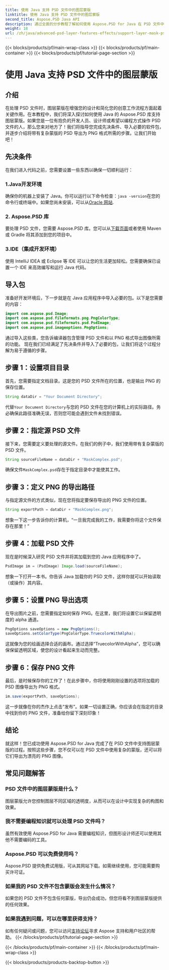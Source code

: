 ```yaml
---
title: 使用 Java 支持 PSD 文件中的图层蒙版
linktitle: 使用 Java 支持 PSD 文件中的图层蒙版
second_title: Aspose.PSD Java API
description: 通过全面的分步教程了解如何使用 Aspose.PSD for Java 在 PSD 文件中支持图层蒙版。
weight: 18
url: /zh/java/advanced-psd-layer-features-effects/support-layer-mask-psd-files/
---
```


{{< blocks/products/pf/main-wrap-class >}}
{{< blocks/products/pf/main-container >}}
{{< blocks/products/pf/tutorial-page-section >}}

# 使用 Java 支持 PSD 文件中的图层蒙版

## 介绍
在处理 PSD 文件时，图层蒙版在增强您的设计和简化您的创意工作流程方面起着关键作用。在本教程中，我们将深入探讨如何使用 Java 的 Aspose.PSD 库支持图层蒙版。如果您是一位有抱负的开发人员、设计师或希望以编程方式操作 PSD 文件的人，那么您来对地方了！我们将指导您完成先决条件、导入必要的软件包，并逐步介绍将带有复杂蒙版的 PSD 导出为 PNG 格式所需的步骤。让我们开始吧！
## 先决条件
在我们进入代码之前，您需要设置一些东西以确保一切顺利运行：
### 1.Java开发环境
确保你的机器上安装了 Java。你可以运行以下命令检查：`java -version`在您的命令行或终端中。如果您尚未安装，可以从[Oracle 网站](https://www.oracle.com/java/technologies/javase-jdk11-downloads.html).
### 2. Aspose.PSD 库
要处理 PSD 文件，您需要 Aspose.PSD 库。您可以从[下载页面](https://releases.aspose.com/psd/java/)或者使用 Maven 或 Gradle 将其添加到您的项目中。
### 3.IDE（集成开发环境）
使用 IntelliJ IDEA 或 Eclipse 等 IDE 可以让您的生活更加轻松。您需要确保已设置一个 IDE 来高效编写和运行 Java 代码。
## 导入包
准备好开发环境后，下一步就是在 Java 应用程序中导入必要的包。以下是您需要的内容：
```java
import com.aspose.psd.Image;
import com.aspose.psd.fileformats.png.PngColorType;
import com.aspose.psd.fileformats.psd.PsdImage;
import com.aspose.psd.imageoptions.PngOptions;
```
通过导入这些类，您告诉编译器包含管理 PSD 文件和以 PNG 格式导出图像所需的功能。
现在我们已经满足了先决条件并导入了必要的包，让我们将这个过程分解为易于遵循的步骤。
## 步骤 1：设置项目目录

首先，您需要指定文档目录。这是您的 PSD 文件所在的位置，也是输出 PNG 的保存位置。
```java
String dataDir = "Your Document Directory";
```
代替`Your Document Directory`与您的 PSD 文件在您的计算机上的实际路径。务必确保此路径准确无误，否则您可能会遇到文件未找到错误。
## 步骤 2：指定源 PSD 文件

接下来，您需要定义要处理的源文件。在我们的例子中，我们使用带有复杂蒙版的 PSD 文件。
```java
String sourceFileName = dataDir + "MaskComplex.psd";
```
确保文件`MaskComplex.psd`存在于指定目录中才能使其工作。 
## 步骤 3：定义 PNG 的导出路径

与指定源文件的方式类似，现在您将指定要保存导出的 PNG 文件的位置。
```java
String exportPath = dataDir + "MaskComplex.png";
```
想象一下这一步告诉你的计算机，“一旦我完成我的工作，我需要你将这个文件保存在那里！”
## 步骤 4：加载 PSD 文件

现在是时候深入研究 PSD 文件并将其加载到您的 Java 应用程序中了。
```java
PsdImage im = (PsdImage) Image.load(sourceFileName);
```
想象一下打开一本书。你告诉 Java 加载你的 PSD 文件，这样你就可以开始读取（或操作）其内容。
## 步骤 5：设置 PNG 导出选项

在导出图片之前，您需要指定如何保存 PNG。在这里，我们将设置它以保留透明度的 alpha 通道。
```java
PngOptions saveOptions = new PngOptions();
saveOptions.setColorType(PngColorType.TruecolorWithAlpha);
```
这就像为您的绘画选择合适的画布。通过选择“TruecolorWithAlpha”，您可以确保保留透明区域，使您的设计看起来生动而完整。
## 步骤 6：保存 PNG 文件

最后，是时候保存你的工作了！在此步骤中，你将使用刚刚设置的选项将加载的 PSD 图像导出为 PNG 格式。
```java
im.save(exportPath, saveOptions);
```
这一步就像在你的杰作上点击“发布”。如果一切设置正确，你应该会在指定的目录中找到你的 PNG 文件，准备给你留下深刻印象！
## 结论
就这样！您已成功使用 Aspose.PSD for Java 完成了在 PSD 文件中支持图层蒙版的过程。按照这些步骤，您不仅可以在 PSD 文件中使用复杂的蒙版，还可以将它们导出为漂亮的 PNG 图像。 
## 常见问题解答
### PSD 文件中的图层蒙版是什么？  
图层蒙版允许您控制图层不同区域的透明度，从而可以在设计中实现复杂的构图和效果。
### 我不需要编程知识就可以处理 PSD 文件吗？  
虽然有效使用 Aspose.PSD for Java 需要编程知识，但图形设计师还可以使用其他不需要编码的工具。
### Aspose.PSD 可以免费使用吗？  
Aspose.PSD 提供免费试用版，可从其网站下载。如需继续使用，您可能需要购买许可证。
### 如果我的 PSD 文件不包含蒙版会发生什么情况？  
如果您的 PSD 文件不包含任何蒙版，导出仍会成功，但您将看不到图层蒙版提供的任何效果。
### 如果我遇到问题，可以在哪里获得支持？  
如有任何疑问或问题，您可以访问[支持论坛](https://forum.aspose.com/c/psd/34)寻求 Aspose 支持和用户社区的帮助。
{{< /blocks/products/pf/tutorial-page-section >}}

{{< /blocks/products/pf/main-container >}}
{{< /blocks/products/pf/main-wrap-class >}}

{{< blocks/products/products-backtop-button >}}
